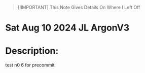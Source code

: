 > [!IMPORTANT] This Note Gives Details On Where I Left Off
 # Sat Aug 10 2024 JL ArgonV3 
 # Description: 
 test n0 6 for precommit

